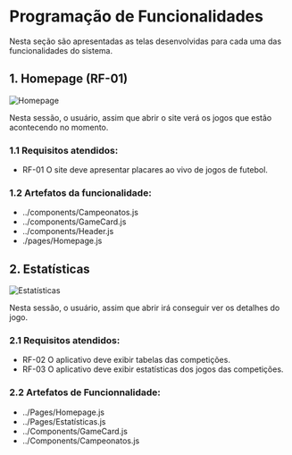 # Programação de Funcionalidades

Nesta seção são apresentadas as telas desenvolvidas para cada uma das funcionalidades do sistema. 

## 1. Homepage (RF-01)
![Homepage](img/PáginaHome2.png)

Nesta sessão, o usuário, assim que abrir o site verá os jogos que estão acontecendo no momento.
### 1.1 Requisitos atendidos:
* RF-01 O site deve apresentar placares ao vivo de jogos de futebol.

### 1.2 Artefatos da funcionalidade:
* ../components/Campeonatos.js
* ../components/GameCard.js
* ../components/Header.js
* ./pages/Homepage.js


## 2. Estatísticas 
![Estatísticas](img/Estatísticas.png)

Nesta sessão, o usuário, assim que abrir irá conseguir ver os detalhes do jogo.
### 2.1 Requisitos atendidos:
* RF-02	O aplicativo deve exibir tabelas das competições.
* RF-03	O aplicativo deve exibir estatísticas dos jogos das competições.


### 2.2 Artefatos de Funcionnalidade:
* ../Pages/Homepage.js
* ../Pages/Estatísticas.js
* ../Components/GameCard.js
* ../Components/Campeonatos.js
  
